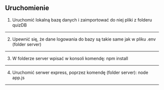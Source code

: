 Uruchomienie
-------------------------------------------------------------------------------
1. Uruchomić lokalną bazę danych i zaimportować do niej pliki z folderu quizDB
-------------------------------------------------------------------------------
2. Upewnić się, że dane logowania do bazy są takie same jak w pliku .env (folder server)
-------------------------------------------------------------------------------
3. W folderze server wpisać w konsoli komendę:
npm install
-------------------------------------------------------------------------------
4. Uruchomić serwer express, poprzez komendę (folder server):
node app.js
-------------------------------------------------------------------------------
